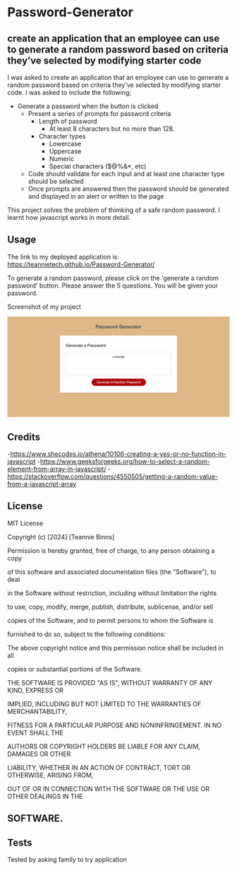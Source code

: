# Password-Generator

## create an application that an employee can use to generate a random password based on criteria they’ve selected by modifying starter code

I was asked to create an application that an employee can use to generate a random password based on criteria they’ve selected by modifying starter code.
I was asked to include the following; 

* Generate a password when the button is clicked
  * Present a series of prompts for password criteria
    * Length of password
      * At least 8 characters but no more than 128.
    * Character types
      * Lowercase
      * Uppercase
      * Numeric
      * Special characters ($@%&*, etc)
  * Code should validate for each input and at least one character type should be selected
  * Once prompts are answered then the password should be generated and displayed in an alert or written to the page


This project solves the problem of thimking of a safe random password. I learnt how javascript works in more detail.


## Usage

The link to my deployed application is: https://teannietech.github.io/Password-Generator/

To generate a random password, please click on the 'generate a random password' button. 
Please answer the 5 questions.
You will be given your password.

Screenshot of my project

![alt text](/starter/PGSS.jpg)

## Credits


-https://www.shecodes.io/athena/10106-creating-a-yes-or-no-function-in-javascript
-https://www.geeksforgeeks.org/how-to-select-a-random-element-from-array-in-javascript/
-https://stackoverflow.com/questions/4550505/getting-a-random-value-from-a-javascript-array

## License

MIT License

Copyright (c) [2024] [Teannie Binns]

Permission is hereby granted, free of charge, to any person obtaining a copy

of this software and associated documentation files (the "Software"), to deal

in the Software without restriction, including without limitation the rights

to use, copy, modify, merge, publish, distribute, sublicense, and/or sell

copies of the Software, and to permit persons to whom the Software is

furnished to do so, subject to the following conditions:

The above copyright notice and this permission notice shall be included in all

copies or substantial portions of the Software.

THE SOFTWARE IS PROVIDED "AS IS", WITHOUT WARRANTY OF ANY KIND, EXPRESS OR

IMPLIED, INCLUDING BUT NOT LIMITED TO THE WARRANTIES OF MERCHANTABILITY,

FITNESS FOR A PARTICULAR PURPOSE AND NONINFRINGEMENT. IN NO EVENT SHALL THE

AUTHORS OR COPYRIGHT HOLDERS BE LIABLE FOR ANY CLAIM, DAMAGES OR OTHER

LIABILITY, WHETHER IN AN ACTION OF CONTRACT, TORT OR OTHERWISE, ARISING FROM,

OUT OF OR IN CONNECTION WITH THE SOFTWARE OR THE USE OR OTHER DEALINGS IN THE

SOFTWARE.
---


## Tests

Tested by asking family to try application
